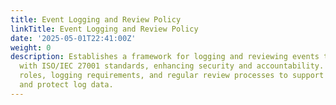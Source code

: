 ```yaml
---
title: Event Logging and Review Policy
linkTitle: Event Logging and Review Policy
date: '2025-05-01T22:41:00Z'
weight: 0
description: Establishes a framework for logging and reviewing events to ensure compliance
  with ISO/IEC 27001 standards, enhancing security and accountability. It includes
  roles, logging requirements, and regular review processes to support incident response
  and protect log data.
---
```



<!-- Unsupported block type: unsupported -->